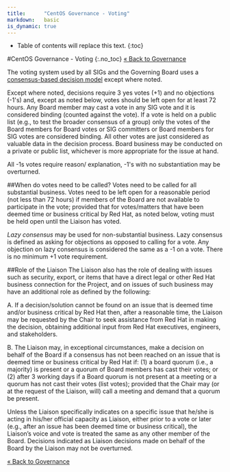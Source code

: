 ```yaml
---
title:      "CentOS Governance - Voting"
markdown:   basic
is_dynamic: true
---
```


* Table of contents will replace this text.
{:toc}

#CentOS Governance - Voting
{:.no_toc}
[&laquo; Back to Governance](/about/governance)

The voting system used by all SIGs and the Governing Board uses a [consensus-based decision model](/about/governance/appendix-glossary/#consensus-decision-making) except where noted.

Except where noted, decisions require 3 yes votes (+1) and no objections (-1's) and, except as noted below, votes should be left open for at least 72 hours. Any Board member may cast a vote in any SIG vote and it is considered binding (counted against the vote). If a vote is held on a public list (e.g., to test the broader consensus of a group) only the votes of the Board members for Board votes or SIG committers or Board members for SIG votes are considered binding. All other votes are just considered as valuable data in the decision process. Board business may be conducted on a private or public list, whichever is more appropriate for the issue at hand.

All -1s votes require reason/ explanation, -1's with no substantiation may be overturned. 

##When do votes need to be called?
Votes need to be called for all substantial business. Votes need to be left open for a reasonable period (not less than 72 hours) if members of the Board are not available to participate in the vote; provided that for votes/matters that have been deemed time or business critical by Red Hat, as noted below, voting must be held open until the Liaison has voted.

_Lazy consensus_ may be used for non-substantial business. Lazy consensus is defined as asking for objections as opposed to calling for a vote. Any objection on lazy consensus is considered the same as a -1 on a vote. There is no minimum +1 vote requirement.

##Role of the Liaison
The Liaison also has the role of dealing with issues such as security, export, or items that have a direct legal or other Red Hat business connection for the Project, and on issues of such business may have an additional role as defined by the following:

A. If a decision/solution cannot be found on an issue that is deemed time and/or business critical by Red Hat then, after a reasonable time, the Liaison may be requested by the Chair to seek assistance from Red Hat in making the decision, obtaining additional input from Red Hat executives, engineers, and stakeholders.

B.  The Liaison may, in exceptional circumstances, make a decision on behalf of the Board if a consensus has not been reached on an issue that is deemed time or business critical by Red Hat if:  (1) a board quorum (i.e., a majority) is present or a quorum of Board members has cast their votes; or (2) after 3 working days if a Board quorum is not present at a meeting or a quorum has not cast their votes (list votes); provided that the Chair may (or at the request of the Liaison, will) call a meeting and demand that a quorum be present.  

Unless the Liaison specifically indicates on a specific issue that he/she is acting in his/her official capacity as Liaison, either prior to a vote or later (e.g., after an issue has been deemed time or business critical), the Liaison’s voice and vote is treated the same as any other member of the Board. Decisions indicated as Liaison decisions made on behalf of the Board by the Liaison may not be overturned. 

[&laquo; Back to Governance](/about/governance)
